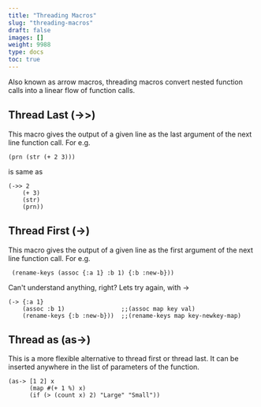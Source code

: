 ```yaml
---
title: "Threading Macros"
slug: "threading-macros"
draft: false
images: []
weight: 9988
type: docs
toc: true
---
```


Also known as arrow macros, threading macros convert nested function calls into a linear flow of function calls.

## Thread Last (->>)
This macro gives the output of a given line as the last argument of the next line function call. For e.g.

    (prn (str (+ 2 3)))
is same as

    (->> 2
        (+ 3)
        (str)
        (prn))

## Thread First (->)
This macro gives the output of a given line as the first argument of the next line function call. For e.g.

     (rename-keys (assoc {:a 1} :b 1) {:b :new-b}))

Can't understand anything, right? Lets try again, with ->

    (-> {:a 1}
        (assoc :b 1)                ;;(assoc map key val)
        (rename-keys {:b :new-b}))  ;;(rename-keys map key-newkey-map)


## Thread as (as->)
This is a more flexible alternative to thread first or thread last. It can be inserted anywhere in the list of parameters of the function. 

    (as-> [1 2] x
          (map #(+ 1 %) x)
          (if (> (count x) 2) "Large" "Small"))
      

